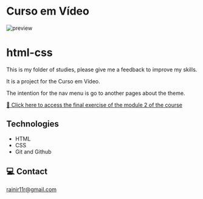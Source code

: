 # Curso em Vídeo

![preview](https://rainirrangel.github.io/html-css/exercicios/desafio010/imagens/preview.PNG)

# html-css
This is my folder of studies, please give me a feedback to improve my skills.

It is a project for the Curso em Vídeo.

The intention for the nav menu is go to another pages about the theme.

[🔗 Click here to access the final exercise of the module 2 of the course](https://rainirrangel.github.io/html-css/exercicios/desafio010)

## Technologies

- HTML
- CSS
- Git and Github

## 💻 Contact

rainir11r@gmail.com
